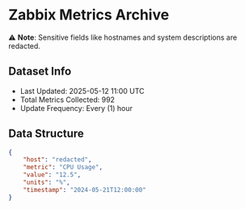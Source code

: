 # Zabbix Metrics Archive

⚠️ **Note**: Sensitive fields like hostnames and system descriptions are redacted.

## Dataset Info
- Last Updated: 2025-05-12 11:00 UTC
- Total Metrics Collected: 992
- Update Frequency: Every (1) hour

## Data Structure
```json
{
    "host": "redacted",
    "metric": "CPU Usage",
    "value": "12.5",
    "units": "%",
    "timestamp": "2024-05-21T12:00:00"
}
```

